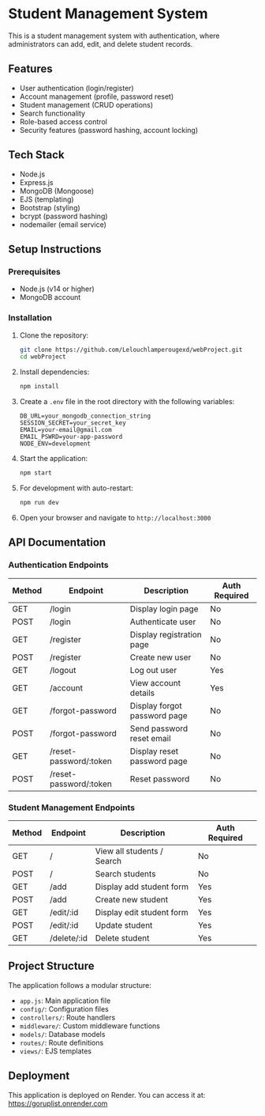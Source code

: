 # Student Management System

This is a student management system with authentication, where administrators can add, edit, and delete student records.

## Features

- User authentication (login/register)
- Account management (profile, password reset)
- Student management (CRUD operations)
- Search functionality
- Role-based access control
- Security features (password hashing, account locking)

## Tech Stack

- Node.js
- Express.js
- MongoDB (Mongoose)
- EJS (templating)
- Bootstrap (styling)
- bcrypt (password hashing)
- nodemailer (email service)

## Setup Instructions

### Prerequisites

- Node.js (v14 or higher)
- MongoDB account

### Installation

1. Clone the repository:
   ```bash
   git clone https://github.com/Lelouchlamperougexd/webProject.git
   cd webProject
   ```

2. Install dependencies:
   ```bash
   npm install
   ```

3. Create a `.env` file in the root directory with the following variables:
   ```
   DB_URL=your_mongodb_connection_string
   SESSION_SECRET=your_secret_key
   EMAIL=your-email@gmail.com
   EMAIL_PSWRD=your-app-password
   NODE_ENV=development
   ```

4. Start the application:
   ```bash
   npm start
   ```

5. For development with auto-restart:
   ```bash
   npm run dev
   ```

6. Open your browser and navigate to `http://localhost:3000`

## API Documentation

### Authentication Endpoints

| Method | Endpoint | Description | Auth Required |
|--------|----------|-------------|--------------|
| GET | /login | Display login page | No |
| POST | /login | Authenticate user | No |
| GET | /register | Display registration page | No |
| POST | /register | Create new user | No |
| GET | /logout | Log out user | Yes |
| GET | /account | View account details | Yes |
| GET | /forgot-password | Display forgot password page | No |
| POST | /forgot-password | Send password reset email | No |
| GET | /reset-password/:token | Display reset password page | No |
| POST | /reset-password/:token | Reset password | No |

### Student Management Endpoints

| Method | Endpoint | Description | Auth Required |
|--------|----------|-------------|--------------|
| GET | / | View all students / Search | No |
| POST | / | Search students | No |
| GET | /add | Display add student form | Yes |
| POST | /add | Create new student | Yes |
| GET | /edit/:id | Display edit student form | Yes |
| POST | /edit/:id | Update student | Yes |
| GET | /delete/:id | Delete student | Yes |

## Project Structure

The application follows a modular structure:

- `app.js`: Main application file
- `config/`: Configuration files
- `controllers/`: Route handlers
- `middleware/`: Custom middleware functions
- `models/`: Database models
- `routes/`: Route definitions
- `views/`: EJS templates

## Deployment

This application is deployed on Render. You can access it at:
https://goruplist.onrender.com